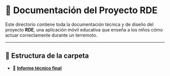 # 📘 Documentación del Proyecto RDE

Este directorio contiene toda la documentación técnica y de diseño del proyecto **RDE**, una aplicación móvil educativa que enseña a los niños cómo actuar correctamente durante un terremoto.

---

## 📂 Estructura de la carpeta

- 🧠 **[Informe técnico final](InformeTecnicoFinal/documentoInforme.docx)**